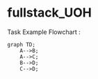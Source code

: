 # fullstack_UOH
Task
Example Flowchart :
```mermaid
graph TD;
    A-->B;
    A-->C;
    B-->D;
    C-->D;
```
